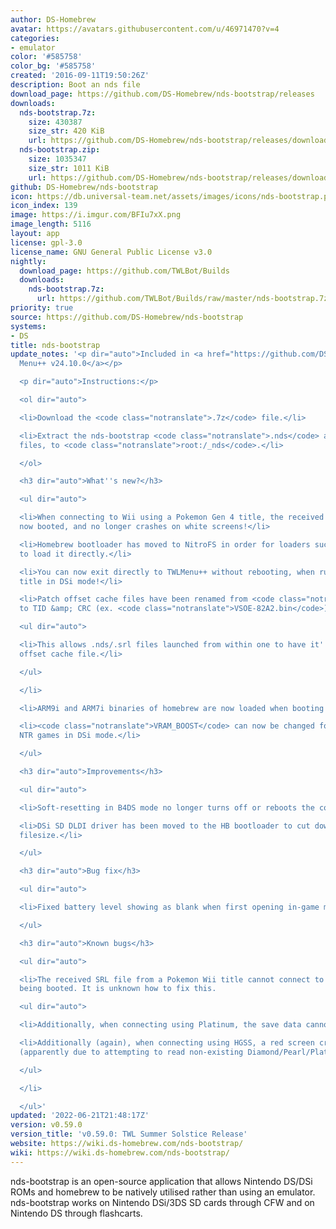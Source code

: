 ```yaml
---
author: DS-Homebrew
avatar: https://avatars.githubusercontent.com/u/46971470?v=4
categories:
- emulator
color: '#585758'
color_bg: '#585758'
created: '2016-09-11T19:50:26Z'
description: Boot an nds file
download_page: https://github.com/DS-Homebrew/nds-bootstrap/releases
downloads:
  nds-bootstrap.7z:
    size: 430387
    size_str: 420 KiB
    url: https://github.com/DS-Homebrew/nds-bootstrap/releases/download/v0.59.0/nds-bootstrap.7z
  nds-bootstrap.zip:
    size: 1035347
    size_str: 1011 KiB
    url: https://github.com/DS-Homebrew/nds-bootstrap/releases/download/v0.59.0/nds-bootstrap.zip
github: DS-Homebrew/nds-bootstrap
icon: https://db.universal-team.net/assets/images/icons/nds-bootstrap.png
icon_index: 139
image: https://i.imgur.com/BFIu7xX.png
image_length: 5116
layout: app
license: gpl-3.0
license_name: GNU General Public License v3.0
nightly:
  download_page: https://github.com/TWLBot/Builds
  downloads:
    nds-bootstrap.7z:
      url: https://github.com/TWLBot/Builds/raw/master/nds-bootstrap.7z
priority: true
source: https://github.com/DS-Homebrew/nds-bootstrap
systems:
- DS
title: nds-bootstrap
update_notes: '<p dir="auto">Included in <a href="https://github.com/DS-Homebrew/TWiLightMenu/releases/tag/v24.10.0"><strong>TW</strong>i<strong>L</strong>ight
  Menu++ v24.10.0</a></p>

  <p dir="auto">Instructions:</p>

  <ol dir="auto">

  <li>Download the <code class="notranslate">.7z</code> file.</li>

  <li>Extract the nds-bootstrap <code class="notranslate">.nds</code> and <code class="notranslate">.ver</code>
  files, to <code class="notranslate">root:/_nds</code>.</li>

  </ol>

  <h3 dir="auto">What''s new?</h3>

  <ul dir="auto">

  <li>When connecting to Wii using a Pokemon Gen 4 title, the received SRL file is
  now booted, and no longer crashes on white screens!</li>

  <li>Homebrew bootloader has moved to NitroFS in order for loaders such as TWLMenu++
  to load it directly.</li>

  <li>You can now exit directly to TWLMenu++ without rebooting, when running a DSi-Enhanced/Exclusive
  title in DSi mode!</li>

  <li>Patch offset cache files have been renamed from <code class="notranslate">romname.bin</code>
  to TID &amp; CRC (ex. <code class="notranslate">VSOE-82A2.bin</code>).

  <ul dir="auto">

  <li>This allows .nds/.srl files launched from within one to have it''s own patch
  offset cache file.</li>

  </ul>

  </li>

  <li>ARM9i and ARM7i binaries of homebrew are now loaded when booting in DSi mode.</li>

  <li><code class="notranslate">VRAM_BOOST</code> can now be changed for when running
  NTR games in DSi mode.</li>

  </ul>

  <h3 dir="auto">Improvements</h3>

  <ul dir="auto">

  <li>Soft-resetting in B4DS mode no longer turns off or reboots the console.</li>

  <li>DSi SD DLDI driver has been moved to the HB bootloader to cut down the HB build
  filesize.</li>

  </ul>

  <h3 dir="auto">Bug fix</h3>

  <ul dir="auto">

  <li>Fixed battery level showing as blank when first opening in-game menu.</li>

  </ul>

  <h3 dir="auto">Known bugs</h3>

  <ul dir="auto">

  <li>The received SRL file from a Pokemon Wii title cannot connect to the Wii after
  being booted. It is unknown how to fix this.

  <ul dir="auto">

  <li>Additionally, when connecting using Platinum, the save data cannot be read.</li>

  <li>Additionally (again), when connecting using HGSS, a red screen crash will occur
  (apparently due to attempting to read non-existing Diamond/Pearl/Platinum ROM data).</li>

  </ul>

  </li>

  </ul>'
updated: '2022-06-21T21:48:17Z'
version: v0.59.0
version_title: 'v0.59.0: TWL Summer Solstice Release'
website: https://wiki.ds-homebrew.com/nds-bootstrap/
wiki: https://wiki.ds-homebrew.com/nds-bootstrap/
---
```

nds-bootstrap is an open-source application that allows Nintendo DS/DSi ROMs and homebrew to be natively utilised rather than using an emulator. nds-bootstrap works on Nintendo DSi/3DS SD cards through CFW and on Nintendo DS through flashcarts.